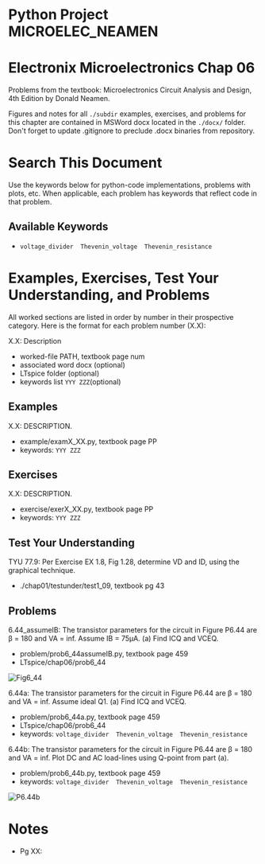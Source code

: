 # Python Project MICROELEC_NEAMEN
# Electronix Microelectronics Chap 06
Problems from the textbook: Microelectronics Circuit Analysis and Design, 4th Edition by Donald Neamen.

Figures and notes for all `./subdir` examples, exercises, and problems for this
chapter are contained in MSWord docx located in the `./docx/` folder.
Don't forget to update .gitignore to preclude .docx binaries from repository.

# Search This Document
Use the keywords below for python-code implementations, problems with plots, etc.
When applicable, each problem has keywords that reflect code in that problem.

## Available Keywords
* `voltage_divider  Thevenin_voltage  Thevenin_resistance`


# Examples, Exercises, Test Your Understanding, and Problems
All worked sections are listed in order by number in their prospective category.
Here is the format for each problem number (X.X):

X.X: Description
* worked-file PATH, textbook page num
* associated word docx (optional)
* LTspice folder (optional)
* keywords list `YYY ZZZ`(optional)


## Examples
X.X: DESCRIPTION.
* example/examX_XX.py, textbook page PP
* keywords: `YYY ZZZ`


## Exercises
X.X: DESCRIPTION.
* exercise/exerX_XX.py, textbook page PP
* keywords: `YYY ZZZ`


## Test Your Understanding
TYU 77.9: Per Exercise EX 1.8, Fig 1.28, determine VD and ID, using the graphical technique.
* ./chap01/testunder/test1_09, textbook pg 43


## Problems
6.44_assumeIB: The transistor parameters for the circuit in Figure P6.44 are
β = 180	and	VA = inf.  Assume IB = 75μA.  (a) Find ICQ and VCEQ.
* problem/prob6_44assumeIB.py, textbook page 459
* LTspice/chap06/prob6_44

![Fig6_44](../../doc/mdimg/chap06_figP6_44.png)

6.44a: The transistor parameters for the circuit in Figure P6.44 are β = 180
and	VA = inf.  Assume ideal Q1.  (a) Find ICQ and VCEQ.
* problem/prob6_44a.py, textbook page 459
* LTspice/chap06/prob6_44
* keywords: `voltage_divider  Thevenin_voltage  Thevenin_resistance`

6.44b: The transistor parameters for the circuit in Figure P6.44 are β = 180
and	VA = inf.  Plot DC and AC load-lines using Q-point from part (a).
* problem/prob6_44b.py, textbook page 459
* keywords: `voltage_divider  Thevenin_voltage  Thevenin_resistance`

![P6.44b](../../docx/png/chap06_prob6_44b_dc_load_line.png)

# Notes
* Pg XX: 

